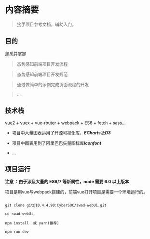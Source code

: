 # 内容摘要

> 接手项目参考文档，辅助入门。

## 目的
熟悉并掌握

> 态势感知前端项目开发流程

> 态势感知前端项目开发规范

> 通过做简单的示例完成页面流程的开发

> ...

## 技术栈
vue2 + vuex + vue-router + webpack + ES6 + fetch + sass...

- 项目中大量图表运用了开源可视化库，***ECharts***及***D3***

- 项目中图表用到了阿里巴巴矢量图标库***Iconfont***

- ...


## 项目运行

**注意 ：由于涉及大量的 ES6/7 等新属性，node 需要 6.0 以上版本**

项目是用vue与webpack搭建的，前端vue打开项目是需要一个环境运行的。

```Terminal

git clone git@10.4.4.90:CyberSOC/swad-webUi.git

cd swad-webUi

npm install  或 yarn(推荐)

npm run dev
```


